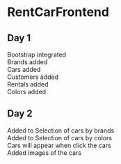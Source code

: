 # RentCarFrontend

## Day 1

Bootstrap integrated <br>
Brands added<br>
Cars added<br>
Customers added<br>
Rentals added<br>
Colors added


## Day 2

Added to Selection of cars by brands <br>
Added to Selection of cars by colors<br>
Cars will appear when  click the cars<br>
Added images of the cars<br>


